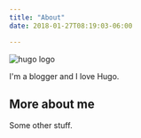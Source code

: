 ```yaml
---
title: "About"
date: 2018-01-27T08:19:03-06:00

---
```


![hugo logo](/img/hugo-logo.png)

I'm a blogger and I love Hugo.

## More about me

Some other stuff.